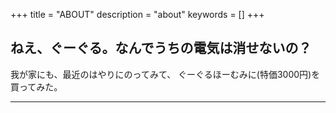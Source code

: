 +++
title = "ABOUT"
description = "about"
keywords = []
+++

## ねえ、ぐーぐる。なんでうちの電気は消せないの？

我が家にも、最近のはやりにのってみて、
ぐーぐるほーむみに(特価3000円)を買ってみた。


----